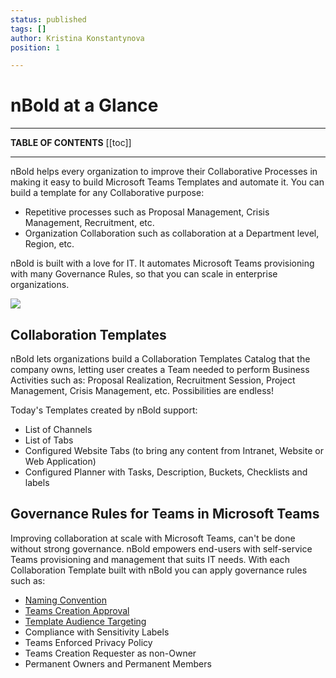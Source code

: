 ```yaml
---
status: published
tags: []
author: Kristina Konstantynova
position: 1

---
```

# nBold at a Glance

***

**TABLE OF CONTENTS**
\[\[toc\]\]

***

nBold helps every organization to improve their Collaborative Processes in making it easy to build Microsoft Teams Templates and automate it. You can build a template for any Collaborative purpose:

* Repetitive processes such as Proposal Management, Crisis Management, Recruitment, etc.
* Organization Collaboration such as collaboration at a Department level, Region, etc.

nBold is built with a love for IT. It automates Microsoft Teams provisioning with many Governance Rules, so that you can scale in enterprise organizations.

![](https://salestim.intercom-attachments-1.com/i/o/163970142/6c6ce79227d8934e8eeb81c9/automationConcept.png)

## Collaboration Templates

nBold lets organizations build a Collaboration Templates Catalog that the company owns, letting user creates a Team needed to perform Business Activities such as: Proposal Realization, Recruitment Session, Project Management, Crisis Management, etc. Possibilities are endless!

Today's Templates created by nBold support:

* List of Channels
* List of Tabs
* Configured Website Tabs (to bring any content from Intranet, Website or Web Application)
* Configured Planner with Tasks, Description, Buckets, Checklists and labels

## Governance Rules for Teams in Microsoft Teams

Improving collaboration at scale with Microsoft Teams, can't be done without strong governance. nBold empowers end-users with self-service Teams provisioning and management that suits IT needs. With each Collaboration Template built with nBold you can apply governance rules such as:

* [Naming Convention](https://docs.nbold.co/governance-policies/naming-conventions.html)
* [Teams Creation Approval](https://docs.nbold.co/governance-policies/approval.html)
* [Template Audience Targeting](https://docs.nbold.co/governance-policies/audience-targeting.html)
* Compliance with Sensitivity Labels
* Teams Enforced Privacy Policy
* Teams Creation Requester as non-Owner
* Permanent Owners and Permanent Members